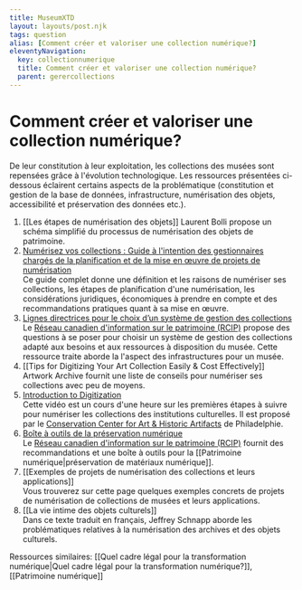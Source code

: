 ```yaml
---
title: MuseumXTD
layout: layouts/post.njk
tags: question
alias: [Comment créer et valoriser une collection numérique?]
eleventyNavigation:
  key: collectionnumerique
  title: Comment créer et valoriser une collection numérique?
  parent: gerercollections
---
```

# **Comment créer et valoriser une collection numérique?**
De leur constitution à leur exploitation, les collections des musées sont repensées grâce à l'évolution technologique. Les ressources présentées ci-dessous éclairent certains aspects de la problématique (constitution et gestion de la base de données, infrastructure, numérisation des objets, accessibilité et préservation des données etc.).  

1. [[Les étapes de numérisation des objets]]
   Laurent Bolli propose un schéma simplifié du processus de numérisation des objets de patrimoine.  
2. [Numérisez vos collections : Guide à l'intention des gestionnaires chargés de la planification et de la mise en œuvre de projets de numérisation](https://www.canada.ca/fr/reseau-information-patrimoine/services/numerisation/numerisez-collections-guide-gestionnaires.html)   
   Ce guide complet donne une définition et les raisons de numériser ses collections, les étapes de planification d'une numérisation, les considérations juridiques, économiques à prendre en compte et des recommandations pratiques quant à sa mise en œuvre. 
3. [Lignes directrices pour le choix d’un système de gestion des collections](https://www.canada.ca/fr/reseau-information-patrimoine/services/systemes-gestion-collections/lignes-directrice-choix-sgc.html)     
  Le [Réseau canadien d'information sur le patrimoine (RCIP)](https://www.canada.ca/fr/reseau-information-patrimoine.html) propose des questions à se poser pour choisir un système de gestion des collections adapté aux besoins et aux ressources à disposition du musée. Cette ressource traite aborde la l'aspect des infrastructures pour un musée.    
4. [[Tips for Digitizing Your Art Collection Easily & Cost Effectively]]       
   Artwork Archive fournit une liste de conseils pour numériser ses collections avec peu de moyens.  
5. [Introduction to Digitization](https://www.youtube.com/watch?v=hGKp9o-YGsA&ab_channel=CCAHA)     
   Cette vidéo est un cours d'une heure sur les premières étapes à suivre pour numériser les collections des institutions culturelles. Il est proposé par le [Conservation Center for Art & Historic Artifacts](https://ccaha.org/) de Philadelphie. 
6. [Boîte à outils de la préservation numérique](https://www.canada.ca/fr/reseau-information-patrimoine/services/preservation-numerique/boite-outils.html)    
  Le [Réseau canadien d'information sur le patrimoine (RCIP)](https://www.canada.ca/fr/reseau-information-patrimoine.html) fournit des recommandations et une boîte à outils pour la [[Patrimoine numérique|préservation de matériaux numérique]]. 
7. [[Exemples de projets de numérisation des collections et leurs applications]]      
   Vous trouverez sur cette page quelques exemples concrets de projets de numérisation de collections de musées et leurs applications. 
8. [[La vie intime des objets culturels]]      
   Dans ce texte traduit en français, Jeffrey Schnapp aborde les problématiques relatives à la numérisation des archives et des objets culturels.



Ressources similaires: [[Quel cadre légal pour la transformation numérique|Quel cadre légal pour la transformation numérique?]], [[Patrimoine numérique]]
